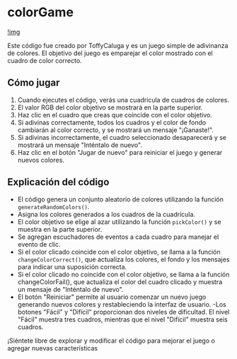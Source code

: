 # colorGame
[!img](https://github.com/toffycaluga/colorGame/edit/main/img/project-2.png)

Este código fue creado por ToffyCaluga y es un juego simple de adivinanza de colores. El objetivo del juego es emparejar el color mostrado con el cuadro de color correcto.

## Cómo jugar

1. Cuando ejecutes el código, verás una cuadrícula de cuadros de colores.
2. El valor RGB del color objetivo se mostrará en la parte superior.
3. Haz clic en el cuadro que creas que coincide con el color objetivo.
4. Si adivinas correctamente, todos los cuadros y el color de fondo cambiarán al color correcto, y se mostrará un mensaje "¡Ganaste!".
5. Si adivinas incorrectamente, el cuadro seleccionado desaparecerá y se mostrará un mensaje "Inténtalo de nuevo".
6. Haz clic en el botón "Jugar de nuevo" para reiniciar el juego y generar nuevos colores.

## Explicación del código

- El código genera un conjunto aleatorio de colores utilizando la función `generateRandomColors()`.
- Asigna los colores generados a los cuadros de la cuadrícula.
- El color objetivo se elige al azar utilizando la función `pickColor()` y se muestra en la parte superior.
- Se agregan escuchadores de eventos a cada cuadro para manejar el evento de clic.
- Si el color clicado coincide con el color objetivo, se llama a la función `changeColorCorrect()`, que actualiza los colores, el fondo y los mensajes para indicar una suposición correcta.
- Si el color clicado no coincide con el color objetivo, se llama a la función changeColorFail(), que actualiza el color del cuadro clicado y muestra un mensaje de "Inténtalo de nuevo".
- El botón "Reiniciar" permite al usuario comenzar un nuevo juego generando nuevos colores y restableciendo la interfaz de usuario.
  -Los botones "Fácil" y "Difícil" proporcionan dos niveles de dificultad. El nivel "Fácil" muestra tres cuadros, mientras que el nivel "Difícil" muestra seis cuadros.

¡Siéntete libre de explorar y modificar el código para mejorar el juego o agregar nuevas características
